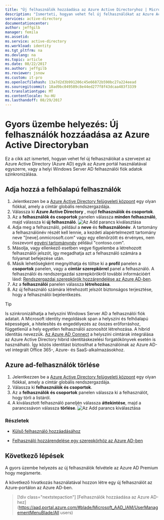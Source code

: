 ```yaml
---
title: "Új felhasználók hozzáadása az Azure Active Directoryhoz | Microsoft Docs"
description: "Ismerteti, hogyan vehet fel új felhasználókat az Azure Active Directoryban."
services: active-directory
documentationcenter: 
author: jeffgilb
manager: femila
ms.assetid: 
ms.service: active-directory
ms.workload: identity
ms.tgt_pltfrm: na
ms.devlang: na
ms.topic: article
ms.date: 08/22/2017
ms.author: jeffgilb
ms.reviewer: jsnow
ms.custom: it-pro
ms.openlocfilehash: 13a7d2d3b991206c45e66872b590bc27a224eead
ms.sourcegitcommit: 18ad9bc049589c8e44ed277f8f43dcaa483f3339
ms.translationtype: MT
ms.contentlocale: hu-HU
ms.lasthandoff: 08/29/2017
---
```

# <a name="quickstart-add-new-users-to-azure-active-directory"></a>Gyors üzembe helyezés: Új felhasználók hozzáadása az Azure Active Directoryban
Ez a cikk azt ismerteti, hogyan vehet fel új felhasználókat a szervezet az Azure Active Directory (Azure AD) egyik az Azure portál használatával egyszerre, vagy a helyi Windows Server AD felhasználói fiók adatok szinkronizálása. 

## <a name="add-cloud-based-users"></a>Adja hozzá a felhőalapú felhasználók
1. Jelentkezzen be a [Azure Active Directory felügyeleti központ](https://aad.portal.azure.com) egy olyan fiókkal, amely a címtár globális rendszergazdája.
2. Válassza ki **Azure Active Directory** , majd **felhasználók és csoportok**.
3. Az a **felhasználók és csoportok** panelen válassza **minden felhasználó**, majd válassza ki **új felhasználó**.
   ![Az Add parancs kiválasztása](./media/add-users-azure-active-directory/add-user.png)
4. Adja meg a felhasználó, például a **neve** és **felhasználónév**. A tartomány a felhasználónév részét kell lennie, a kezdeti alapértelmezett tartomány neve "[neve].onmicrosoft.com" vagy egy ellenőrzött és érvényes, nem összevont [egyéni tartománynév](add-custom-domain.md) például "contoso.com".
5. Másolja, vagy ellenkező esetben vegye figyelembe a létrehozott felhasználói jelszót, így megadhatja azt a felhasználó számára a folyamat befejezése után.
6. Másik lehetőségként megnyithatja és töltse ki a **profil** panelen a **csoportok** panelen, vagy a **címtár szerepkörrel** panel a felhasználó. A felhasználói és rendszergazdai szerepkörökről további információért lásd: [Rendszergazdai szerepkörök hozzárendelése az Azure AD-ben](active-directory-assign-admin-roles.md).
7. Az a **felhasználói** panelen válassza **létrehozása**.
8. Az új felhasználó számára létrehozott jelszót biztonságos terjesztése, hogy a felhasználói bejelentkezés.

> [!TIP]
> Is szinkronizálhatja a helyszíni Windows Server AD a felhasználói fiók adatait. A Microsoft identity megoldások span a helyszíni és felhőalapú képességek, a hitelesítés és engedélyezés az összes erőforráshoz, függetlenül a hely egyetlen felhasználói azonosítót létrehozása. A hibrid identitás nevezzük. [Az Azure AD Connect](https://docs.microsoft.com/azure/active-directory/connect/active-directory-aadconnect) a helyszíni címtárak integrálása az Azure Active Directory hibrid identitáskezelési forgatókönyvek esetén is használható. Így közös identitást biztosíthat a felhasználóinak az Azure AD-vel integrált Office 365-, Azure- és SaaS-alkalmazásokhoz. 

## <a name="delete-users-from-azure-ad"></a>Azure ad-felhasználók törlése
1. Jelentkezzen be a [Azure Active Directory felügyeleti központ](https://aad.portal.azure.com) egy olyan fiókkal, amely a címtár globális rendszergazdája.
2. Válassza ki **felhasználók és csoportok**.
3. Az a **felhasználók és csoportok** panelen válassza ki a felhasználót, hogy törli a listáról. 
4. A kiválasztott felhasználó paneljén válassza **áttekintése**, majd a parancssávon válassza **törlése**.
   ![Az Add parancs kiválasztása](./media/add-users-azure-active-directory/delete-user.png)


### <a name="learn-more"></a>Részletek 
* [Külső felhasználó hozzáadásához](active-directory-users-create-external-azure-portal.md)

* [Felhasználó hozzárendelése egy szerepkörhöz az Azure AD-ben](active-directory-users-assign-role-azure-portal.md)

## <a name="next-steps"></a>Következő lépések
A gyors üzembe helyezés az új felhasználók felvétele az Azure AD Premium hogy megismerte. 

A következő hivatkozás használatával hozzon létre egy új felhasználót az Azure-portálon az Azure AD-ben.

> [!div class="nextstepaction"]
> [Felhasználók hozzáadása az Azure AD-hez](https://aad.portal.azure.com/#blade/Microsoft_AAD_IAM/UserManagementMenuBlade/All users) 